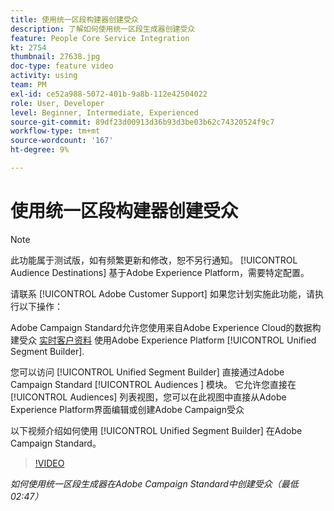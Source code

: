 ```yaml
---
title: 使用统一区段构建器创建受众
description: 了解如何使用统一区段生成器创建受众
feature: People Core Service Integration
kt: 2754
thumbnail: 27638.jpg
doc-type: feature video
activity: using
team: PM
exl-id: ce52a988-5072-401b-9a8b-112e42504022
role: User, Developer
level: Beginner, Intermediate, Experienced
source-git-commit: 89df23d00913d36b93d3be03b62c74320524f9c7
workflow-type: tm+mt
source-wordcount: '167'
ht-degree: 9%

---
```


# 使用统一区段构建器创建受众

>[!NOTE]
>
>此功能属于测试版，如有频繁更新和修改，恕不另行通知。 [!UICONTROL Audience Destinations] 基于Adobe Experience Platform，需要特定配置。
>
>请联系 [!UICONTROL Adobe Customer Support] 如果您计划实施此功能，请执行以下操作：

Adobe Campaign Standard允许您使用来自Adobe Experience Cloud的数据构建受众 [实时客户资料](https://experienceleague.adobe.com/docs/platform-learn/tutorials/profiles/understanding-the-real-time-customer-profile.html?lang=en) 使用Adobe Experience Platform [!UICONTROL Unified Segment Builder].

您可以访问 [!UICONTROL Unified Segment Builder] 直接通过Adobe Campaign Standard [!UICONTROL Audiences ] 模块。 它允许您直接在 [!UICONTROL Audiences] 列表视图，您可以在此视图中直接从Adobe Experience Platform界面编辑或创建Adobe Campaign受众

以下视频介绍如何使用 [!UICONTROL Unified Segment Builder] 在Adobe Campaign Standard。

>[!VIDEO](https://video.tv.adobe.com/v/27638?quality=12&learn=on)

*如何使用统一区段生成器在Adobe Campaign Standard中创建受众（最低02:47）*
